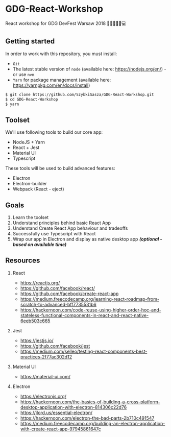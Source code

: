 # GDG-React-Workshop

React workshop for GDG DevFest Warsaw 2018 👩‍💻👨‍💻🤖💻

## Getting started

In order to work with this repository, you must install:
 - `Git `
 - The latest stable version of `node` (available here: https://nodejs.org/en/) - or use `nvm`
 - `Yarn` for package management (available here: https://yarnpkg.com/en/docs/install)

```sh
$ git clone https://github.com/SzybkiSasza/GDG-React-Workshop.git
$ cd GDG-React-Workshop
$ yarn
```

## Toolset

We'll use following tools to build our core app:

- NodeJS + Yarn
- React + Jest
- Material UI
- Typescript

These tools will be used to build advanced features:
- Electron
- Electron-builder
- Webpack (React - eject)

## Goals

1. Learn the toolset
2. Understand principles behind basic React App
3. Understand Create React App behaviour and tradeoffs
4. Successfully use Typescript with React
5. Wrap our app in Electron and display as native desktop app ***(optional - based on available time)***

## Resources

1. React
    - https://reactjs.org/
    - https://github.com/facebook/react/
    - https://github.com/facebook/create-react-app
    - https://medium.freecodecamp.org/learning-react-roadmap-from-scratch-to-advanced-bff7735531b6
    - https://hackernoon.com/code-reuse-using-higher-order-hoc-and-stateless-functional-components-in-react-and-react-native-6eeb503c665
2. Jest
    - https://jestjs.io/
    - https://github.com/facebook/jest
    - https://medium.com/selleo/testing-react-components-best-practices-2f77ac302d12

3. Material UI
    - https://material-ui.com/
4. Electron
    - https://electronjs.org/
    - https://hackernoon.com/the-basics-of-building-a-cross-platform-desktop-application-with-electron-814306c22d76
    - https://jlord.us/essential-electron/
    - https://hackernoon.com/electron-the-bad-parts-2b710c491547
    - https://medium.freecodecamp.org/building-an-electron-application-with-create-react-app-97945861647c

